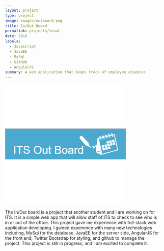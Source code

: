 ```yaml
---
layout: project
type: project
image: images/outboard.png
title: In/Out Board
permalink: projects/inout
date: 2016
labels:
  - Javascript
  - JavaEE
  - MySql
  - GitHub
  - AngularJS
summary: A web application that keeps track of employee absences
---
```


<img class="ui medium rounded image" src="../images/outboard.png">

The In/Out board is a project that another student and I are working on for ITS. It is a simple web app that will allow staff of ITS to check to see who is in or out of the office. This project gave me experience with full-stack web application developing. I gained expeirence with many new technologies including, MySql for the database, JavaEE for the server side, AngularJS for the front end, Twitter Bootstrap for styling, and github to manage the project. This project is still in progress, and I am excited to complete it.

